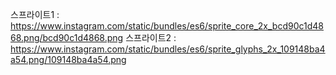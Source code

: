 스프라이트1 : https://www.instagram.com/static/bundles/es6/sprite_core_2x_bcd90c1d4868.png/bcd90c1d4868.png
스프라이트2 : https://www.instagram.com/static/bundles/es6/sprite_glyphs_2x_109148ba4a54.png/109148ba4a54.png
